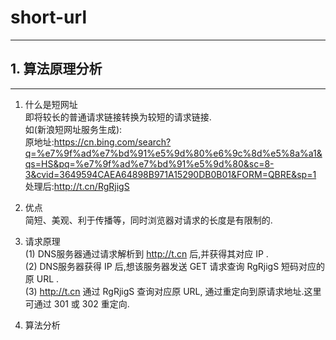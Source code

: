 # short-url
---
 ## 1. 算法原理分析
---
1. 什么是短网址  
    即将较长的普通请求链接转换为较短的请求链接.  
    如(新浪短网址服务生成):  
       原地址:https://cn.bing.com/search?q=%e7%9f%ad%e7%bd%91%e5%9d%80%e6%9c%8d%e5%8a%a1&qs=HS&pq=%e7%9f%ad%e7%bd%91%e5%9d%80&sc=8-3&cvid=3649594CAEA64898B971A15290DB0B01&FORM=QBRE&sp=1  
       处理后:http://t.cn/RgRjigS  

2. 优点  
    简短、美观、利于传播等，同时浏览器对请求的长度是有限制的.  
    
3. 请求原理  
    (1) DNS服务器通过请求解析到 http://t.cn 后,并获得其对应 IP .  
    (2) DNS服务器获得 IP 后,想该服务器发送 GET 请求查询 RgRjigS 短码对应的原 URL .  
    (3) http://t.cn 通过 RgRjigS 查询对应原 URL, 通过重定向到原请求地址.这里可通过 301 或 302 重定向.  
   
4. 算法分析  
    
    
